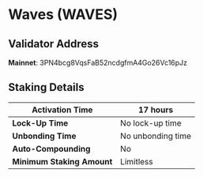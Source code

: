 # Waves (WAVES)

## **Validator Address**

**Mainnet**: 3PN4bcg8VqsFaB52ncdgfmA4Go26Vc16pJz

## Staking Details

| **Activation Time**        | 17 hours          |
| -------------------------- | ----------------- |
| **Lock-Up Time**           | No lock-up time   |
| **Unbonding Time**         | No unbonding time |
| **Auto-Compounding**       | No                |
| **Minimum Staking Amount** | Limitless         |

